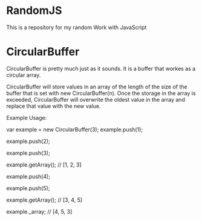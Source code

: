 RandomJS
========

This is a repository for my random Work with JavaScript


CircularBuffer
========

CircularBuffer is pretty much just as it sounds. It is a buffer that workes as a circular array.

CircularBuffer will store values in an array of the length of the size of the buffer that is set with new CircularBuffer(n). Once the storage in the array is exceeded, CircularBuffer will overwrite the oldest value in the array and replace that value with the new value. 

Example Usage:


var example = new CircularBuffer(3);
example.push(1);

example.push(2);

example.push(3);

example.getArray();   // [1, 2, 3]

example.push(4);

example.push(5);

example.getArray();   // [3, 4, 5]

example._array;       // [4, 5, 3]
